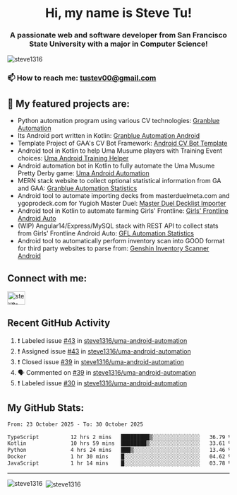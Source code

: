 <h1 align="center">Hi, my name is Steve Tu!</h1>
<h3 align="center">A passionate web and software developer from San Francisco State University with a major in Computer Science!</h3>

<p align="left"> <img src="https://komarev.com/ghpvc/?username=steve1316&label=Profile%20views&color=0e75b6&style=flat" alt="steve1316" /> </p>

### 📫 How to reach me: **tustev00@gmail.com**

## 🔭 My featured projects are:
- Python automation program using various CV technologies: [Granblue Automation](https://github.com/steve1316/granblue-automation-pyautogui)
- Its Android port written in Kotlin: [Granblue Automation Android](https://github.com/steve1316/granblue-automation-android)
- Template Project of GAA's CV Bot Framework: [Android CV Bot Template](https://github.com/steve1316/android-cv-bot-template)
- Android tool in Kotlin to help Uma Musume players with Training Event choices: [Uma Android Training Helper](https://github.com/steve1316/uma-android-training-helper)
- Android automation bot in Kotlin to fully automate the Uma Musume Pretty Derby game: [Uma Android Automation](https://github.com/steve1316/uma-android-automation)
- MERN stack website to collect optional statistical information from GA and GAA: [Granblue Automation Statistics](https://github.com/steve1316/granblue-automation-statistics)
- Android tool to automate importing decks from masterduelmeta.com and ygoprodeck.com for Yugioh Master Duel: [Master Duel Decklist Importer](https://github.com/steve1316/masterduel-android-decklist-importer)
- Android tool in Kotlin to automate farming Girls' Frontline: [Girls' Frontline Android Auto](https://github.com/steve1316/gfl-android-auto)
- (WIP) Angular14/Express/MySQL stack with REST API to collect stats from Girls' Frontline Android Auto: [GFL Automation Statistics](https://github.com/steve1316/gfl-automation-statistics)
- Android tool to automatically perform inventory scan into GOOD format for third party websites to parse from: [Genshin Inventory Scanner Android](https://github.com/steve1316/genshin-inventory-scanner-android)

## Connect with me:

<p align="left">
<a href="https://linkedin.com/in/steve-tu-370ba219b" target="blank"><img align="center" src="https://cdn.jsdelivr.net/npm/simple-icons@3.0.1/icons/linkedin.svg" alt="steve-tu-370ba219b" height="30" width="40" /></a>
</p>

## Recent GitHub Activity

<!--START_SECTION:activity-->
1. ❗️ Labeled issue [#43](https://github.com/steve1316/uma-android-automation/issues/43) in [steve1316/uma-android-automation](https://github.com/steve1316/uma-android-automation)
2. ❗️ Assigned issue [#43](https://github.com/steve1316/uma-android-automation/issues/43) in [steve1316/uma-android-automation](https://github.com/steve1316/uma-android-automation)
3. ❗️ Closed issue [#39](https://github.com/steve1316/uma-android-automation/issues/39) in [steve1316/uma-android-automation](https://github.com/steve1316/uma-android-automation)
4. 🗣 Commented on [#39](https://github.com/steve1316/uma-android-automation/issues/39) in [steve1316/uma-android-automation](https://github.com/steve1316/uma-android-automation)
5. ❗️ Labeled issue [#30](https://github.com/steve1316/uma-android-automation/issues/30) in [steve1316/uma-android-automation](https://github.com/steve1316/uma-android-automation)
<!--END_SECTION:activity-->

## My GitHub Stats:

<!--START_SECTION:waka-->

```txt
From: 23 October 2025 - To: 30 October 2025

TypeScript          12 hrs 2 mins   █████████▒░░░░░░░░░░░░░░░   36.79 %
Kotlin              10 hrs 59 mins  ████████▒░░░░░░░░░░░░░░░░   33.61 %
Python              4 hrs 24 mins   ███▒░░░░░░░░░░░░░░░░░░░░░   13.46 %
Docker              1 hr 30 mins    █░░░░░░░░░░░░░░░░░░░░░░░░   04.62 %
JavaScript          1 hr 14 mins    █░░░░░░░░░░░░░░░░░░░░░░░░   03.78 %
```

<!--END_SECTION:waka-->

---

<p><img align="left" src="https://github-readme-stats.vercel.app/api/top-langs?username=steve1316&show_icons=true&locale=en&layout=compact&theme=radical" alt="steve1316" /></p>

<p>&nbsp;<img align="center" src="https://github-readme-stats.vercel.app/api?username=steve1316&show_icons=true&locale=en&count_private=true&theme=radical" alt="steve1316" /></p>
